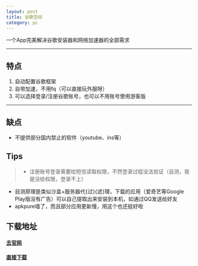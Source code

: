 ```yaml
---
layout: post
title: 谷歌空间
category: pc
---
```

一个App完美解决谷歌安装器和网络加速器的全部需求

---

## 特点

1. 自动配置谷歌框架
2. 自带加速，不用fq（可以直接玩外服呀）
3. 可以选择登录/注册谷歌账号，也可以不用账号使用游客版


---
## 缺点

* 不提供部分国内禁止的软件（youtube、ins等）

## Tips
> *  注册账号登录需要给短信读取权限，不然登录过程没法验证（自测，我是没给权限，登录不上）
*  目测原理是类似沙盒+服务器代{过}{滤}理，下载的应用（爱奇艺等Google Play版没有广告）可以自己提取出来安装到本机，如通过QQ发送给好友
*  apkpure墙了，而且部分应用更新慢，用这个也还挺好啦

## 下载地址
#### [去官网](https://www.gplayspace.com/)
#### [直接下载](https://cdn.multiopen.cn/gsaid/gsaid-1.8.6.apk)
